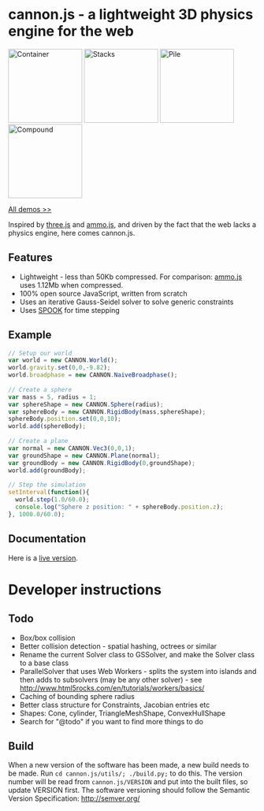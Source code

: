 # cannon.js - a lightweight 3D physics engine for the web

<a href="http://schteppe.github.com/cannon.js/demos/container.html"><img src="http://schteppe.github.com/cannon.js/images/container2.png" height="150" alt="Container"></a>
<a href="http://schteppe.github.com/cannon.js/demos/stacks.html"><img src="http://schteppe.github.com/cannon.js/images/stack.png" height="150" alt="Stacks"></a>
<a href="http://schteppe.github.com/cannon.js/demos/pile2.html"><img src="http://schteppe.github.com/cannon.js/images/pile.png" height="150" alt="Pile"></a>
<a href="http://schteppe.github.com/cannon.js/demos/compound.html"><img src="http://schteppe.github.com/cannon.js/images/compound.png" height="150" alt="Compound"></a>

<a href="http://schteppe.github.com/cannon.js"> All demos >></a>

Inspired by [three.js](https://github.com/mrdoob/three.js) and [ammo.js](https://github.com/kripken/ammo.js), and driven by the fact that the web lacks a physics engine, here comes cannon.js.

## Features

* Lightweight - less than 50Kb compressed. For comparison: [ammo.js](https://github.com/kripken/ammo.js/) uses 1.12Mb when compressed.
* 100% open source JavaScript, written from scratch
* Uses an iterative Gauss-Seidel solver to solve generic constraints
* Uses [SPOOK](https://www8.cs.umu.se/kurser/5DV058/VT09/lectures/spooknotes.pdf) for time stepping

## Example

```javascript
// Setup our world
var world = new CANNON.World();
world.gravity.set(0,0,-9.82);
world.broadphase = new CANNON.NaiveBroadphase();
    
// Create a sphere
var mass = 5, radius = 1;
var sphereShape = new CANNON.Sphere(radius);
var sphereBody = new CANNON.RigidBody(mass,sphereShape);
sphereBody.position.set(0,0,10);
world.add(sphereBody);
    
// Create a plane
var normal = new CANNON.Vec3(0,0,1);
var groundShape = new CANNON.Plane(normal);
var groundBody = new CANNON.RigidBody(0,groundShape);
world.add(groundBody);
    
// Step the simulation
setInterval(function(){
  world.step(1.0/60.0);
  console.log("Sphere z position: " + sphereBody.position.z);
}, 1000.0/60.0);
```

## Documentation

Here is a [live version](http://schteppe.github.com/ghdoc/#schteppe/cannon.js/master).

# Developer instructions

## Todo

* Box/box collision
* Better collision detection - spatial hashing, octrees or similar
* Rename the current Solver class to GSSolver, and make the Solver class to a base class
* ParallelSolver that uses Web Workers - splits the system into islands and then adds to subsolvers (may be any other solver) - see http://www.html5rocks.com/en/tutorials/workers/basics/
* Caching of bounding sphere radius
* Better class structure for Constraints, Jacobian entries etc
* Shapes: Cone, cylinder, TriangleMeshShape, ConvexHullShape
* Search for "@todo" if you want to find more things to do

## Build
When a new version of the software has been made, a new build needs to be made. Run <code>cd cannon.js/utils/; ./build.py;</code> to do this. The version number will be read from <code>cannon.js/VERSION</code> and put into the built files, so update VERSION first. The software versioning should follow the Semantic Version Specification: http://semver.org/

